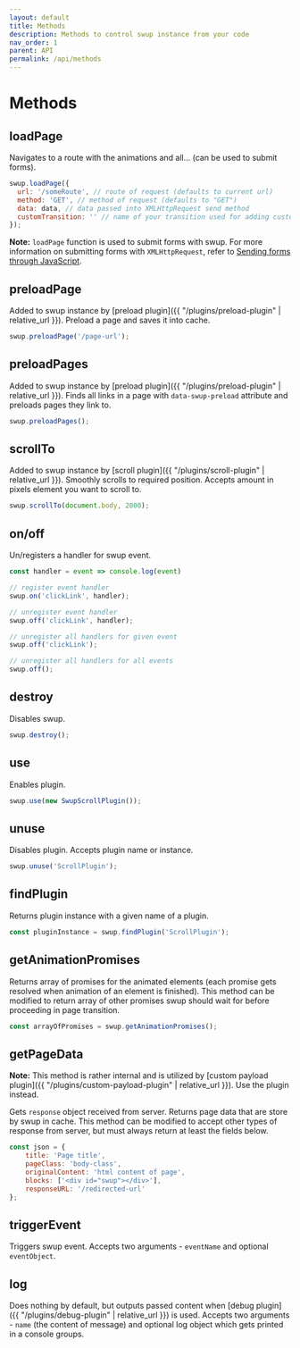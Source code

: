 ```yaml
---
layout: default
title: Methods
description: Methods to control swup instance from your code
nav_order: 1
parent: API
permalink: /api/methods
---
```


# Methods

## loadPage

Navigates to a route with the animations and all... (can be used to submit forms).

```javascript
swup.loadPage({
  url: '/someRoute', // route of request (defaults to current url)
  method: 'GET', // method of request (defaults to "GET")
  data: data, // data passed into XMLHttpRequest send method
  customTransition: '' // name of your transition used for adding custom class to html element and choosing custom animation in swupjs (as setting data-swup-transition attribute on link)
});
```

**Note:** `loadPage` function is used to submit forms with swup.
For more information on submitting forms with `XMLHttpRequest`, refer to [Sending forms through JavaScript](https://developer.mozilla.org/en-US/docs/Learn/HTML/Forms/Sending_forms_through_JavaScript).

## preloadPage

Added to swup instance by [preload plugin]({{ "/plugins/preload-plugin" | relative_url }}).
Preload a page and saves it into cache.

```javascript
swup.preloadPage('/page-url');
```

## preloadPages

Added to swup instance by [preload plugin]({{ "/plugins/preload-plugin" | relative_url }}).
Finds all links in a page with `data-swup-preload` attribute and preloads pages they link to.

```javascript
swup.preloadPages();
```

## scrollTo

Added to swup instance by [scroll plugin]({{ "/plugins/scroll-plugin" | relative_url }}).
Smoothly scrolls to required position. Accepts amount in pixels element you want to scroll to.

```javascript
swup.scrollTo(document.body, 2000);
```

## on/off

Un/registers a handler for swup event.

```javascript
const handler = event => console.log(event)

// register event handler
swup.on('clickLink', handler);

// unregister event handler
swup.off('clickLink', handler);

// unregister all handlers for given event
swup.off('clickLink');

// unregister all handlers for all events
swup.off();
```

## destroy

Disables swup.

```javascript
swup.destroy();
```

## use

Enables plugin.

```javascript
swup.use(new SwupScrollPlugin());
```

## unuse

Disables plugin. Accepts plugin name or instance.

```javascript
swup.unuse('ScrollPlugin');
```

## findPlugin

Returns plugin instance with a given name of a plugin.

```javascript
const pluginInstance = swup.findPlugin('ScrollPlugin');
```

## getAnimationPromises

Returns array of promises for the animated elements (each promise gets resolved when animation of an element is finished).
This method can be modified to return array of other promises swup should wait for before proceeding in page transition.

```javascript
const arrayOfPromises = swup.getAnimationPromises();
```

## getPageData

**Note:** This method is rather internal and is utilized by [custom payload plugin]({{ "/plugins/custom-payload-plugin" | relative_url }}). Use the plugin instead.

Gets `response` object received from server.
Returns page data that are store by swup in cache.
This method can be modified to accept other types of response from server, but must always return at least the fields below.

```javascript
const json = {
    title: 'Page title',
    pageClass: 'body-class',
    originalContent: 'html content of page',
    blocks: ['<div id="swup"></div>'],
    responseURL: '/redirected-url'
};
```

## triggerEvent

Triggers swup event. Accepts two arguments - `eventName` and optional `eventObject`.

## log

Does nothing by default, but outputs passed content when [debug plugin]({{ "/plugins/debug-plugin" | relative_url }}) is used.
Accepts two arguments - `name` (the content of message) and optional log object which gets printed in a console groups.
